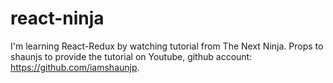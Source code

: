 # react-ninja
I'm learning React-Redux by watching tutorial from The Next Ninja. 
Props to shaunjs to provide the tutorial on Youtube, github account: https://github.com/iamshaunjp.
